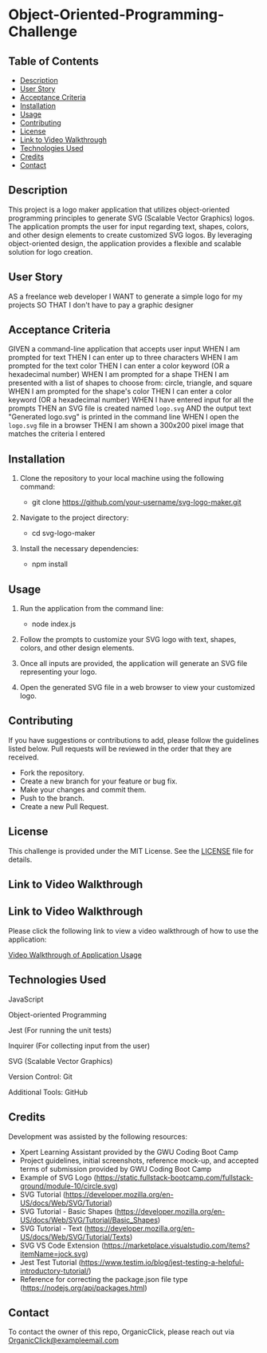 # Object-Oriented-Programming-Challenge

## Table of Contents
- [Description](#description)
- [User Story](#user-story)
- [Acceptance Criteria](#acceptance-criteria)
- [Installation](#installation)
- [Usage](#usage)
- [Contributing](#contributing)
- [License](#license)
- [Link to Video Walkthrough](#link-to-video-walkthrough)
- [Technologies Used](#technologies-used)
- [Credits](#credits)
- [Contact](#contact)

## Description

This project is a logo maker application that utilizes object-oriented programming principles to generate SVG (Scalable Vector Graphics) logos. The application prompts the user for input regarding text, shapes, colors, and other design elements to create customized SVG logos. By leveraging object-oriented design, the application provides a flexible and scalable solution for logo creation.

## User Story
AS a freelance web developer
I WANT to generate a simple logo for my projects
SO THAT I don't have to pay a graphic designer

## Acceptance Criteria
GIVEN a command-line application that accepts user input
WHEN I am prompted for text
THEN I can enter up to three characters
WHEN I am prompted for the text color
THEN I can enter a color keyword (OR a hexadecimal number)
WHEN I am prompted for a shape
THEN I am presented with a list of shapes to choose from: circle, triangle, and square
WHEN I am prompted for the shape's color
THEN I can enter a color keyword (OR a hexadecimal number)
WHEN I have entered input for all the prompts
THEN an SVG file is created named `logo.svg`
AND the output text "Generated logo.svg" is printed in the command line
WHEN I open the `logo.svg` file in a browser
THEN I am shown a 300x200 pixel image that matches the criteria I entered

## Installation

1. Clone the repository to your local machine using the following command:
   - git clone https://github.com/your-username/svg-logo-maker.git


2. Navigate to the project directory:
   - cd svg-logo-maker


3. Install the necessary dependencies:
   - npm install

## Usage

1. Run the application from the command line:
   - node index.js

2. Follow the prompts to customize your SVG logo with text, shapes, colors, and other design elements.

3. Once all inputs are provided, the application will generate an SVG file representing your logo.

4. Open the generated SVG file in a web browser to view your customized logo.


## Contributing
If you have suggestions or contributions to add, please follow the guidelines listed below. Pull requests will be reviewed in the order that they are received.
- Fork the repository.
- Create a new branch for your feature or bug fix.
- Make your changes and commit them.
- Push to the branch.
- Create a new Pull Request.

## License
This challenge is provided under the MIT License. See the [LICENSE](LICENSE) file for details.

## Link to Video Walkthrough

## Link to Video Walkthrough

Please click the following link to view a video walkthrough of how to use the application:

[Video Walkthrough of Application Usage](https://drive.google.com/thumbnail?id=1Eo5ZOmkEWIKI84ikcN629AOD7poJyI5N)


## Technologies Used
JavaScript

Object-oriented Programming

Jest (For running the unit tests)

Inquirer (For collecting input from the user)

SVG (Scalable Vector Graphics)

Version Control: Git

Additional Tools: GitHub


## Credits
Development was assisted by the following resources:
 - Xpert Learning Assistant provided by the GWU Coding Boot Camp
 - Project guidelines, initial screenshots, reference mock-up, and accepted terms of submission provided by GWU Coding Boot Camp
 - Example of SVG Logo (https://static.fullstack-bootcamp.com/fullstack-ground/module-10/circle.svg)
 - SVG Tutorial (https://developer.mozilla.org/en-US/docs/Web/SVG/Tutorial)
 - SVG Tutorial - Basic Shapes (https://developer.mozilla.org/en-US/docs/Web/SVG/Tutorial/Basic_Shapes)
 - SVG Tutorial - Text (https://developer.mozilla.org/en-US/docs/Web/SVG/Tutorial/Texts)
 - SVG VS Code Extension (https://marketplace.visualstudio.com/items?itemName=jock.svg)
 - Jest Test Tutorial (https://www.testim.io/blog/jest-testing-a-helpful-introductory-tutorial/)
 - Reference for correcting the package.json file type (https://nodejs.org/api/packages.html)

## Contact
To contact the owner of this repo, OrganicClick, please reach out via OrganicClick@exampleemail.com